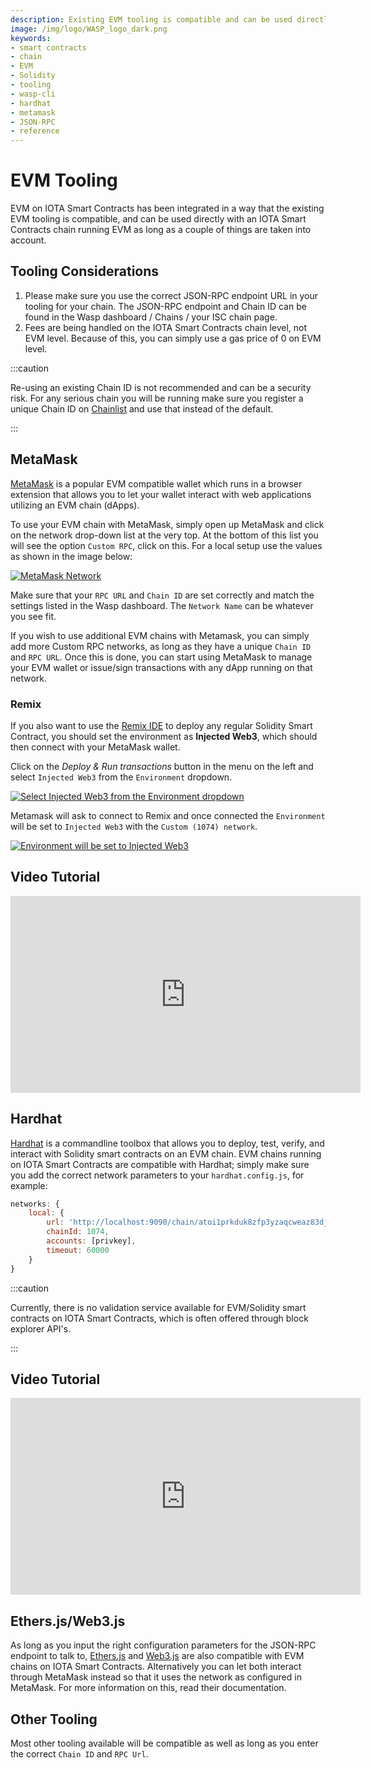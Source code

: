 ```yaml
---
description: Existing EVM tooling is compatible and can be used directly with an IOTA Smart Contracts chain running EVM. You can configure Hardhat, Metamask, Remix, Ether.js and Web3.js among others.
image: /img/logo/WASP_logo_dark.png
keywords:
- smart contracts
- chain
- EVM
- Solidity
- tooling
- wasp-cli
- hardhat
- metamask
- JSON-RPC
- reference
---
```

# EVM Tooling

EVM on IOTA Smart Contracts has been integrated in a way that the existing EVM tooling is compatible, and can be used directly with an IOTA Smart Contracts chain running EVM as long as a couple of things are taken into account.

## Tooling Considerations

 1. Please make sure you use the correct JSON-RPC endpoint URL in your tooling for your chain. The JSON-RPC endpoint and Chain ID can be found in the Wasp dashboard / Chains / your ISC chain page.
 2. Fees are being handled on the IOTA Smart Contracts chain level, not EVM level. Because of this, you can simply use a gas price of 0 on EVM level.

:::caution

Re-using an existing Chain ID is not recommended and can be a security risk. For any serious chain you will be running make sure you register a unique Chain ID on [Chainlist](https://chainlist.org/) and use that instead of the default.

:::

## MetaMask

[MetaMask](https://metamask.io/) is a popular EVM compatible wallet which runs in a browser extension that allows you to let your wallet interact with web applications utilizing an EVM chain (dApps). 

To use your EVM chain with MetaMask, simply open up MetaMask and click on the network drop-down list at the very top. At the bottom of this list you will see the option `Custom RPC`, click on this. For a local setup use the values as shown in the image below:

[![MetaMask Network](/img/metamask_network.png)](/img/metamask_network.png)

Make sure that your `RPC URL` and `Chain ID` are set correctly and match the settings listed in the Wasp dashboard. The `Network Name` can be whatever you see fit.

If you wish to use additional EVM chains with Metamask, you can simply add more Custom RPC networks, as long as they have a unique `Chain ID` and `RPC URL`. Once this is done, you can start using MetaMask to manage your EVM wallet or issue/sign transactions with any dApp running on that network. 

### Remix 

If you also want to use the [Remix IDE](https://remix.ethereum.org/) to deploy any regular Solidity Smart Contract, you should set the environment as **Injected Web3**, which should then connect with your MetaMask wallet.

Click on the _Deploy & Run transactions_ button in the menu on the left and select `Injected Web3` from the `Environment` dropdown.

[![Select Injected Web3 from the Environment dropdown](https://user-images.githubusercontent.com/7383572/146169413-fd0992e3-7c2d-4c66-bf84-8dd4f2f492a7.png)](https://user-images.githubusercontent.com/7383572/146169413-fd0992e3-7c2d-4c66-bf84-8dd4f2f492a7.png)

Metamask will ask to connect to Remix and once connected the `Environment` will be set to `Injected Web3` with the `Custom (1074) network`.

[![Environment will be set to Injected Web3](https://user-images.githubusercontent.com/7383572/146169653-fd692eab-6e74-4b17-8833-bd87dafc0ce2.png)](https://user-images.githubusercontent.com/7383572/146169653-fd692eab-6e74-4b17-8833-bd87dafc0ce2.png)


## Video Tutorial

<iframe width="560" height="315" src="https://www.youtube.com/embed/yOyl30LQfac" title="Deploy Solidity Contract via Remix + Metamask" frameborder="0" allow="accelerometer; autoplay; clipboard-write; encrypted-media; gyroscope; picture-in-picture" allowfullscreen></iframe>

## Hardhat

[Hardhat](https://hardhat.org/) is a commandline toolbox that allows you to deploy, test, verify, and interact with Solidity smart contracts on an EVM chain. EVM chains running on IOTA Smart Contracts are compatible with Hardhat; simply make sure you add the correct network parameters to your `hardhat.config.js`, for example:

```javascript
networks: {
    local: {
        url: 'http://localhost:9090/chain/atoi1prkduk8zfp3yzaqcweaz83dja5rqxe5nenm059pzs3mmev9nspwew95dycu/evm/jsonrpc',
        chainId: 1074,
        accounts: [privkey],
        timeout: 60000
    }
}
```

:::caution

Currently, there is no validation service available for EVM/Solidity smart contracts on IOTA Smart Contracts, which is often offered through block explorer API's.

:::

## Video Tutorial

<iframe width="560" height="315" src="https://www.youtube.com/embed/zfc4ENTQkDE" title="Deploy Solidity Contracts with Hardhat" frameborder="0" allow="accelerometer; autoplay; clipboard-write; encrypted-media; gyroscope; picture-in-picture" allowfullscreen></iframe>


## Ethers.js/Web3.js

As long as you input the right configuration parameters for the JSON-RPC endpoint to talk to, [Ethers.js](https://docs.ethers.io/) and [Web3.js](https://web3js.readthedocs.io/) are also compatible with EVM chains on IOTA Smart Contracts. Alternatively you can let both interact through MetaMask instead so that it uses the network as configured in MetaMask. For more information on this, read their documentation.

## Other Tooling

Most other tooling available will be compatible as well as long as you enter the correct `Chain ID` and `RPC Url`. 
